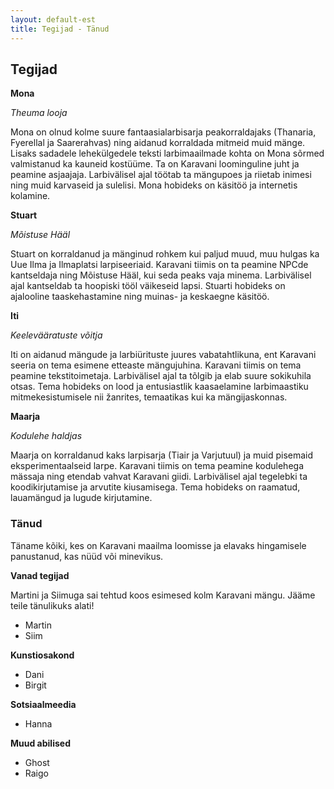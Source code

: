 ```yaml
---
layout: default-est
title: Tegijad - Tänud
---
```

## Tegijad

**Mona**

_Theuma looja_

Mona on olnud kolme suure fantaasialarbisarja peakorraldajaks (Thanaria, Fyerellal ja Saarerahvas) ning aidanud korraldada mitmeid muid mänge. Lisaks sadadele lehekülgedele teksti larbimaailmade kohta on Mona sõrmed valmistanud ka kauneid kostüüme. Ta on Karavani loominguline juht ja peamine asjaajaja. Larbivälisel ajal töötab ta mängupoes ja riietab inimesi ning muid karvaseid ja sulelisi. Mona hobideks on käsitöö ja internetis kolamine. 

**Stuart**

_Mõistuse Hääl_

Stuart on korraldanud ja mänginud rohkem kui paljud muud, muu hulgas ka Uue Ilma ja Ilmaplatsi larpiseeriaid. Karavani tiimis on ta peamine NPCde kantseldaja ning Mõistuse Hääl, kui seda peaks vaja minema. Larbivälisel ajal kantseldab ta hoopiski tööl väikeseid lapsi. Stuarti hobideks on ajalooline taaskehastamine ning muinas- ja keskaegne käsitöö.

**Iti**

_Keelevääratuste võitja_

Iti on aidanud mängude ja larbiürituste juures vabatahtlikuna, ent Karavani seeria on tema esimene etteaste mängujuhina. Karavani tiimis on tema peamine tekstitoimetaja. Larbivälisel ajal ta tõlgib ja elab suure sokikuhila otsas. Tema hobideks on lood ja entusiastlik kaasaelamine larbimaastiku mitmekesistumisele nii žanrites, temaatikas kui ka mängijaskonnas.

**Maarja**

_Kodulehe haldjas_

Maarja on korraldanud kaks larpisarja (Tiair ja Varjutuul) ja muid pisemaid eksperimentaalseid larpe. Karavani tiimis on tema peamine kodulehega mässaja ning etendab vahvat Karavani giidi. Larbivälisel ajal tegelebki ta koodikirjutamise ja arvutite kiusamisega. Tema hobideks on raamatud, lauamängud ja lugude kirjutamine. 


### Tänud

Täname kõiki, kes on Karavani maailma loomisse ja elavaks hingamisele panustanud, kas nüüd või minevikus. 

**Vanad tegijad**

Martini ja Siimuga sai tehtud koos esimesed kolm Karavani mängu. Jääme teile tänulikuks alati! 

* Martin
* Siim

**Kunstiosakond**
* Dani
* Birgit

**Sotsiaalmeedia**
* Hanna

**Muud abilised**
* Ghost
* Raigo
